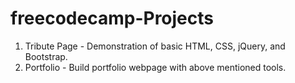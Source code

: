 # freecodecamp-Projects

1. Tribute Page - Demonstration of basic HTML, CSS, jQuery, and Bootstrap.
2. Portfolio - Build portfolio webpage with above mentioned tools.
